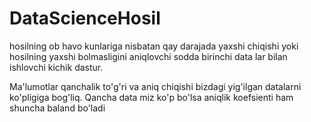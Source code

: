 # DataScienceHosil

 hosilning ob havo kunlariga nisbatan qay darajada yaxshi chiqishi yoki hosilning yaxshi bolmasligini aniqlovchi sodda birinchi data lar bilan ishlovchi kichik dastur. 
 
 Ma'lumotlar qanchalik to'g'ri va aniq chiqishi bizdagi yig'ilgan datalarni ko'pligiga bog'liq. Qancha data miz ko'p bo'lsa aniqlik koefsienti ham shuncha baland bo'ladi
 
